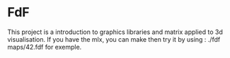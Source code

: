# FdF

This project is a introduction to graphics libraries and matrix applied to 3d visualisation.
If you have the mlx, you can make then try it by using : ./fdf maps/42.fdf for exemple.
